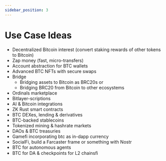 ```yaml
---
sidebar_position: 3
---
```


# Use Case Ideas
- Decentralized Bitcoin interest (convert staking rewards of other tokens to Bitcoin)
- Zap money (fast, micro-transfers)
- Account abstraction for BTC wallets
- Advanced BTC NFTs with secure swaps
- Bridge
  - Bridging assets to Bitcoin as BRC20s or
  - Bridging BRC20 from Bitcoin to other ecosystems
- Ordinals marketplace
- Bitlayer-scriptions
- AI & Bitcoin integrations
- ZK Rust smart contracts
- BTC DEXes, lending & derivatives
- BTC-backed stablecoins
- Tokenized mining & hashrate markets
- DAOs & BTC treasuries
- Gamefi incorporating btc as in-dapp currency
- SocialFi, build a Farcaster frame or something with Nostr
- BTC for autonomous agents
- BTC for DA & checkpoints for L2 chainsﬁ